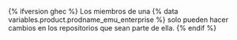 {% ifversion ghec %} Los miembros de una {% data variables.product.prodname_emu_enterprise %} solo pueden hacer cambios en los repositorios que sean parte de ella. {% endif %}

